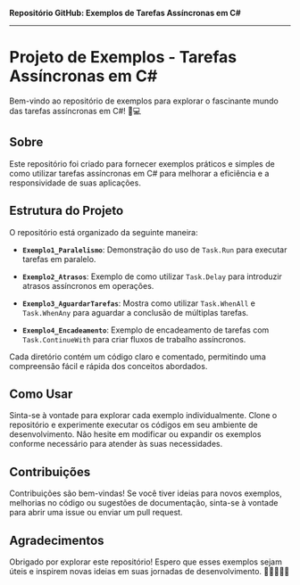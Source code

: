 **Repositório GitHub: Exemplos de Tarefas Assíncronas em C#**

---

# Projeto de Exemplos - Tarefas Assíncronas em C#

Bem-vindo ao repositório de exemplos para explorar o fascinante mundo das tarefas assíncronas em C#! 🚀💻

## Sobre

Este repositório foi criado para fornecer exemplos práticos e simples de como utilizar tarefas assíncronas em C# para melhorar a eficiência e a responsividade de suas aplicações.

## Estrutura do Projeto

O repositório está organizado da seguinte maneira:

- **`Exemplo1_Paralelismo`**: Demonstração do uso de `Task.Run` para executar tarefas em paralelo.

- **`Exemplo2_Atrasos`**: Exemplo de como utilizar `Task.Delay` para introduzir atrasos assíncronos em operações.

- **`Exemplo3_AguardarTarefas`**: Mostra como utilizar `Task.WhenAll` e `Task.WhenAny` para aguardar a conclusão de múltiplas tarefas.

- **`Exemplo4_Encadeamento`**: Exemplo de encadeamento de tarefas com `Task.ContinueWith` para criar fluxos de trabalho assíncronos.

Cada diretório contém um código claro e comentado, permitindo uma compreensão fácil e rápida dos conceitos abordados.

## Como Usar

Sinta-se à vontade para explorar cada exemplo individualmente. Clone o repositório e experimente executar os códigos em seu ambiente de desenvolvimento. Não hesite em modificar ou expandir os exemplos conforme necessário para atender às suas necessidades.

## Contribuições

Contribuições são bem-vindas! Se você tiver ideias para novos exemplos, melhorias no código ou sugestões de documentação, sinta-se à vontade para abrir uma issue ou enviar um pull request.

## Agradecimentos

Obrigado por explorar este repositório! Espero que esses exemplos sejam úteis e inspirem novas ideias em suas jornadas de desenvolvimento.
🚀👩‍💻👨‍💻